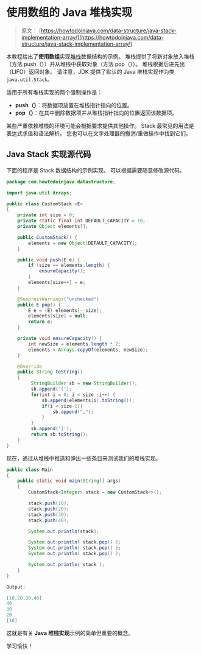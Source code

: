 # 使用数组的 Java 堆栈实现

> 原文： [https://howtodoinjava.com/data-structure/java-stack-implementation-array/](https://howtodoinjava.com/data-structure/java-stack-implementation-array/)

本教程给出了**使用数组**实现[堆栈](https://en.wikipedia.org/wiki/Stack_(abstract_data_type))数据结构的示例。 堆栈提供了将新对象放入堆栈（方法 push（））并从堆栈中获取对象（方法 pop（））。 堆栈根据后进先出（LIFO）返回对象。 请注意，JDK 提供了默认的 Java 堆栈实现作为类`java.util.Stack`。

适用于所有堆栈实现的两个强制操作是：

*   **push（）**：将数据项放置在堆栈指针指向的位置。
*   **pop（）**：在其中删除数据项并从堆栈指针指向的位置返回该数据项。

某些严重依赖堆栈的环境可能会根据要求提供其他操作。 Stack 最常见的用法是表达式求值和语法解析。 您也可以在文字处理器的撤消/重做操作中找到它们。

## Java Stack 实现源代码

下面的程序是 Stack 数据结构的示例实现。 可以根据需要随意修改源代码。

```java
package com.howtodoinjava.datastructure;

import java.util.Arrays;

public class CustomStack <E> 
{
	private int size = 0;
	private static final int DEFAULT_CAPACITY = 10;
	private Object elements[];

	public CustomStack() {
		elements = new Object[DEFAULT_CAPACITY];
	}

	public void push(E e) {
		if (size == elements.length) {
			ensureCapacity();
		}
		elements[size++] = e;
	}

	@SuppressWarnings("unchecked")
	public E pop() {
		E e = (E) elements[--size];
		elements[size] = null;
		return e;
	}

	private void ensureCapacity() {
		int newSize = elements.length * 2;
		elements = Arrays.copyOf(elements, newSize);
	}

	@Override
    public String toString()
    {
         StringBuilder sb = new StringBuilder();
         sb.append('[');
         for(int i = 0; i < size ;i++) {
             sb.append(elements[i].toString());
             if(i < size-1){
                 sb.append(",");
             }
         }
         sb.append(']');
         return sb.toString();
    }
}

```

现在，通过从堆栈中推送和弹出一些条目来测试我们的堆栈实现。

```java
public class Main
{
	public static void main(String[] args) 
	{
		CustomStack<Integer> stack = new CustomStack<>();

		stack.push(10);
		stack.push(20);
		stack.push(30);
		stack.push(40);

		System.out.println(stack);

		System.out.println( stack.pop() );
		System.out.println( stack.pop() );
		System.out.println( stack.pop() );

		System.out.println( stack );
	}
}

```

```java
Output:

[10,20,30,40]
40
30
20
[10]
```

这就是有关 **Java 堆栈实现**示例的简单但重要的概念。

学习愉快！